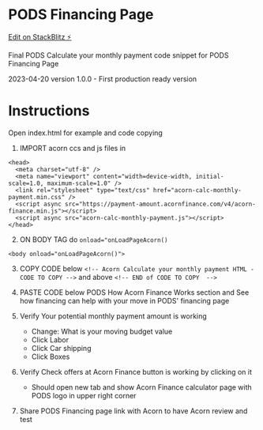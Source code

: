 # PODS Financing Page

[Edit on StackBlitz ⚡️](https://stackblitz.com/edit/web-platform-rgurtc)

Final PODS Calculate your monthly payment code snippet for PODS Financing Page

2023-04-20 version 1.0.0 - First production ready version


# Instructions
Open index.html for example and code copying

1. IMPORT acorn ccs and js files in <head>
```
<head>
  <meta charset="utf-8" />
  <meta name="viewport" content="width=device-width, initial-scale=1.0, maximum-scale=1.0" />
  <link rel="stylesheet" type="text/css" href="acorn-calc-monthly-payment.min.css" />
  <script async src="https://payment-amount.acornfinance.com/v4/acorn-finance.min.js"></script>
  <script async src="acorn-calc-monthly-payment.js"></script>
</head>
```

2. ON BODY TAG do `onload="onLoadPageAcorn()`
```
<body onload="onLoadPageAcorn()">
```

3. COPY CODE below 
  `<!-- Acorn Calculate your monthly payment HTML - CODE TO COPY -->` 
    and above 
  `<!-- END of CODE TO COPY  -->`

4. PASTE CODE below PODS How Acorn Finance Works section and See how financing can help with your move in PODS' financing page


5. Verify Your potential monthly payment amount is working
    - Change: What is your moving budget value
    - Click Labor
    - Click Car shipping
    - Click Boxes
    

6. Verify Check offers at Acorn Finance button is working by clicking on it
    - Should open new tab and show Acorn Finance calculator page with PODS logo in upper right corner

7. Share PODS Financing page link with Acorn to have Acorn review and test

